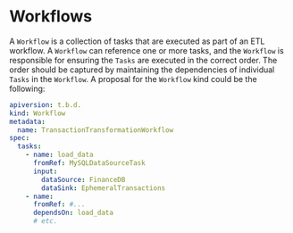 # Workflows

A `Workflow` is a collection of tasks that are executed as part of an ETL workflow. A `Workflow` can reference one or more tasks, and the `Workflow` is responsible for ensuring the `Tasks` are executed in the correct order. The order should be captured by maintaining the dependencies of individual `Tasks` in the `Workflow`. A proposal for the `Workflow` kind could be the following:

```yml
apiversion: t.b.d.
kind: Workflow
metadata:
  name: TransactionTransformationWorkflow
spec:
  tasks:
    - name: load_data
      fromRef: MySQLDataSourceTask
      input:
        dataSource: FinanceDB
        dataSink: EphemeralTransactions
    - name:
      fromRef: #...
      dependsOn: load_data
      # etc.
```
